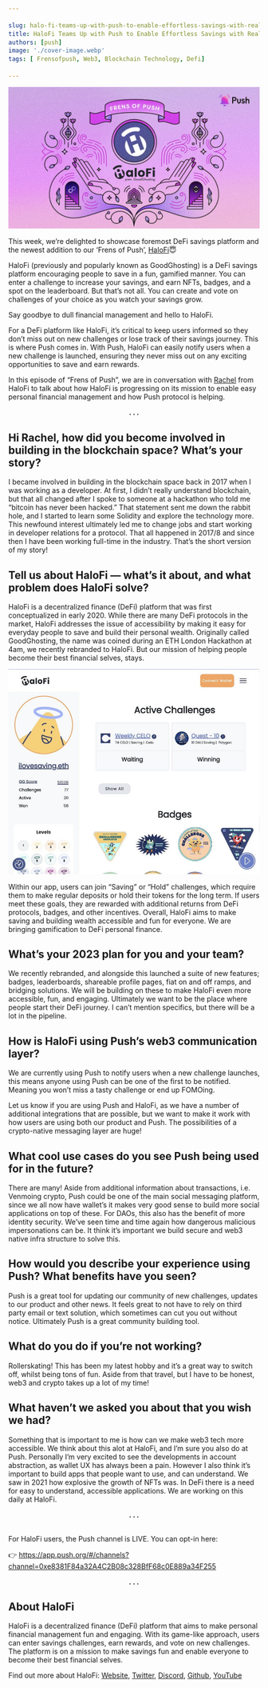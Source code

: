 ```yaml
---

slug: halo-fi-teams-up-with-push-to-enable-effortless-savings-with-real-time-notifications
title: HaloFi Teams Up with Push to Enable Effortless Savings with Real-Time Notifications😇
authors: [push]
image: './cover-image.webp'
tags: [ Frensofpush, Web3, Blockchain Technology, Defi]

---
```


![Cover image of HaloFi Teams Up with Push to Enable Effortless Savings with Real-Time Notifications😇](./cover-image.webp)

This week, we’re delighted to showcase foremost DeFi savings platform and the newest addition to our ‘Frens of Push’, [HaloFi](https://halofi.me/)😇

<!--truncate-->

HaloFi (previously and popularly known as GoodGhosting) is a DeFi savings platform encouraging people to save in a fun, gamified manner. You can enter a challenge to increase your savings, and earn NFTs, badges, and a spot on the leaderboard. But that’s not all. You can create and vote on challenges of your choice as you watch your savings grow.

Say goodbye to dull financial management and hello to HaloFi.

For a DeFi platform like HaloFi, it’s critical to keep users informed so they don’t miss out on new challenges or lose track of their savings journey. This is where Push comes in. With Push, HaloFi can easily notify users when a new challenge is launched, ensuring they never miss out on any exciting opportunities to save and earn rewards.

In this episode of “Frens of Push”, we are in conversation with [Rachel](https://twitter.com/RachBLondon) from HaloFi to talk about how HaloFi is progressing on its mission to enable easy personal financial management and how Push protocol is helping.

<center><b>.   .   .</b></center>

## Hi Rachel, how did you become involved in building in the blockchain space? What’s your story?
I became involved in building in the blockchain space back in 2017 when I was working as a developer. At first, I didn’t really understand blockchain, but that all changed after I spoke to someone at a hackathon who told me “bitcoin has never been hacked.” That statement sent me down the rabbit hole, and I started to learn some Solidity and explore the technology more. This newfound interest ultimately led me to change jobs and start working in developer relations for a protocol. That all happened in 2017/8 and since then I have been working full-time in the industry. That’s the short version of my story!

## Tell us about HaloFi — what’s it about, and what problem does HaloFi solve?
HaloFi is a decentralized finance (DeFi) platform that was first conceptualized in early 2020. While there are many DeFi protocols in the market, HaloFi addresses the issue of accessibility by making it easy for everyday people to save and build their personal wealth. Originally called GoodGhosting, the name was coined during an ETH London Hackathon at 4am, we recently rebranded to HaloFi. But our mission of helping people become their best financial selves, stays.

![Dashboard](./image-1.jpg)

Within our app, users can join “Saving” or “Hold” challenges, which require them to make regular deposits or hold their tokens for the long term. If users meet these goals, they are rewarded with additional returns from DeFi protocols, badges, and other incentives. Overall, HaloFi aims to make saving and building wealth accessible and fun for everyone. We are bringing gamification to DeFi personal finance.

## What’s your 2023 plan for you and your team?
We recently rebranded, and alongside this launched a suite of new features; badges, leaderboards, shareable profile pages, fiat on and off ramps, and bridging solutions. We will be building on these to make HaloFi even more accessible, fun, and engaging. Ultimately we want to be the place where people start their DeFi journey. I can’t mention specifics, but there will be a lot in the pipeline.

## How is HaloFi using Push’s web3 communication layer?
We are currently using Push to notify users when a new challenge launches, this means anyone using Push can be one of the first to be notified. Meaning you won’t miss a tasty challenge or end up FOMOing.

Let us know if you are using Push and HaloFi, as we have a number of additional integrations that are possible, but we want to make it work with how users are using both our product and Push. The possibilities of a crypto-native messaging layer are huge!

## What cool use cases do you see Push being used for in the future?
There are many! Aside from additional information about transactions, i.e. Venmoing crypto, Push could be one of the main social messaging platform, since we all now have wallet’s it makes very good sense to build more social applications on top of these. For DAOs, this also has the benefit of more identity security. We’ve seen time and time again how dangerous malicious impersonations can be. It think it’s important we build secure and web3 native infra structure to solve this.

## How would you describe your experience using Push? What benefits have you seen?
Push is a great tool for updating our community of new challenges, updates to our product and other news. It feels great to not have to rely on third party email or text solution, which sometimes can cut you out without notice. Ultimately Push is a great community building tool.

## What do you do if you’re not working?
Rollerskating! This has been my latest hobby and it’s a great way to switch off, whilst being tons of fun. Aside from that travel, but I have to be honest, web3 and crypto takes up a lot of my time!

## What haven’t we asked you about that you wish we had?
Something that is important to me is how can we make web3 tech more accessible. We think about this alot at HaloFi, and I’m sure you also do at Push. Personally I’m very excited to see the developments in account abstraction, as wallet UX has always been a pain. However I also think it’s important to build apps that people want to use, and can understand. We saw in 2021 how explosive the growth of NFTs was. In DeFi there is a need for easy to understand, accessible applications. We are working on this daily at HaloFi.

<center><b>.   .   .</b></center><br/>

For HaloFi users, the Push channel is LIVE. You can opt-in here:

👉 https://app.push.org/#/channels?channel=0xe8381F84a32A4C2B08c328BfF68c0E889a34F255

<center><b>.   .   .</b></center>

## About HaloFi

HaloFi is a decentralized finance (DeFi) platform that aims to make personal financial management fun and engaging. With its game-like approach, users can enter savings challenges, earn rewards, and vote on new challenges. The platform is on a mission to make savings fun and enable everyone to become their best financial selves.

Find out more about HaloFi: [Website](https://halofi.me/), [Twitter](https://twitter.com/halofi_me), [Discord](https://discord.com/invite/Y6bPpwbpK3), [Github](https://github.com/Good-Ghosting), [YouTube](https://www.youtube.com/channel/UC3f3s4Xv073AJQtYcmKoH7A)


